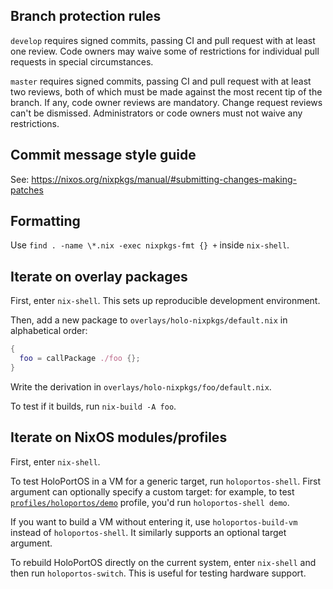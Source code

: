 ## Branch protection rules

`develop` requires signed commits, passing CI and pull request with at least
one review. Code owners may waive some of restrictions for individual pull
requests in special circumstances.

`master` requires signed commits, passing CI and pull request with at least two
reviews, both of which must be made against the most recent tip of the branch.
If any, code owner reviews are mandatory. Change request reviews can't be
dismissed. Administrators or code owners must not waive any restrictions.

## Commit message style guide

See: https://nixos.org/nixpkgs/manual/#submitting-changes-making-patches

## Formatting

Use `find . -name \*.nix -exec nixpkgs-fmt {} +` inside `nix-shell`.

## Iterate on overlay packages

First, enter `nix-shell`. This sets up reproducible development environment.

Then, add a new package to `overlays/holo-nixpkgs/default.nix` in alphabetical order:

```nix
{
  foo = callPackage ./foo {};
}
```

Write the derivation in `overlays/holo-nixpkgs/foo/default.nix`.

To test if it builds, run `nix-build -A foo`.

## Iterate on NixOS modules/profiles

First, enter `nix-shell`.

To test HoloPortOS in a VM for a generic target, run `holoportos-shell`. First
argument can optionally specify a custom target: for example, to test
[`profiles/holoportos/demo`](profiles/holoportos/demo/default.nix) profile,
you'd run `holoportos-shell demo`.

If you want to build a VM without entering it, use `holoportos-build-vm`
instead of `holoportos-shell`. It similarly supports an optional target
argument.

To rebuild HoloPortOS directly on the current system, enter `nix-shell` and
then run `holoportos-switch`. This is useful for testing hardware support.
